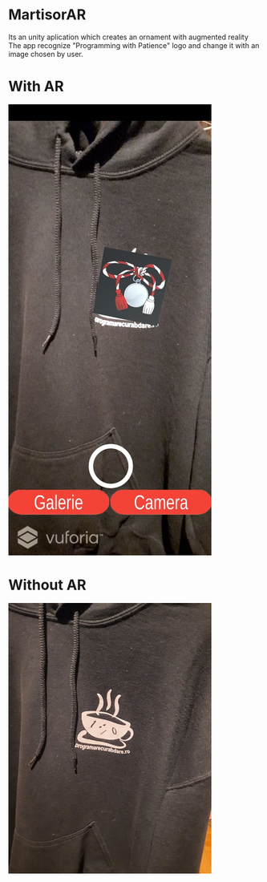 # MartisorAR
Its an unity aplication which creates an ornament with augmented reality
The app recognize "Programming with Patience" logo and change it with an image chosen by user.

# With AR

![alt text](https://github.com/sstrat/MartisorAR/blob/main/MartisorAR/Assets/ar1.jpg)

# Without AR

<img src="https://github.com/sstrat/MartisorAR/blob/main/MartisorAR/Assets/ar2.jpg" alt="drawing" width="405"/>
